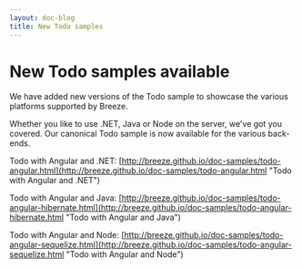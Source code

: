 ```yaml
---
layout: doc-blog
title: New Todo samples
---
```

# New Todo samples available

We have added new versions of the Todo sample to showcase the various platforms supported by Breeze. 
 
<!-- more -->

Whether you like to use .NET, Java or Node on the server, we've got you covered. Our canonical Todo sample is now available for the various back-ends.

Todo with Angular and .NET: [http://breeze.github.io/doc-samples/todo-angular.html](http://breeze.github.io/doc-samples/todo-angular.html "Todo with Angular and .NET")

Todo with Angular and Java: [http://breeze.github.io/doc-samples/todo-angular-hibernate.html](http://breeze.github.io/doc-samples/todo-angular-hibernate.html "Todo with Angular and Java")

Todo with Angular and Node: [http://breeze.github.io/doc-samples/todo-angular-sequelize.html](http://breeze.github.io/doc-samples/todo-angular-sequelize.html "Todo with Angular and Node")





